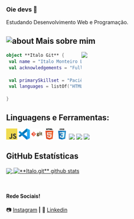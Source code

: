 ### Oie devs 👋

Estudando Desenvolvimento Web e Programação.

## <img width="45" alt="about" src="https://raw.github.com/elizarov/elizarov/master/about.png"> Mais sobre mim

<img align="right" width="300" src="https://i2.wp.com/allhtaccess.info/wp-content/uploads/2018/03/programming.gif?fit=1281%2C716&ssl=1" />

```kotlin
object **Italo Git** {
 val name = "Italo Monteiro Leite"
 val acknowledgements = "Full-Stacks"
 
 val primarySkillset = "Paciência, Aprendizagem Rápido e Determinado"
 val languages = listOf("HTML","CSS","Python", "JavaScript")

}
```

## **Linguagens e Ferramentas:**  

<code><img height="30" src="https://raw.githubusercontent.com/github/explore/80688e429a7d4ef2fca1e82350fe8e3517d3494d/topics/javascript/javascript.png"></code>
<code><img height="30" src="https://raw.githubusercontent.com/github/explore/80688e429a7d4ef2fca1e82350fe8e3517d3494d/topics/visual-studio-code/visual-studio-code.png"></code>
<code><img height="30" src="https://raw.githubusercontent.com/github/explore/80688e429a7d4ef2fca1e82350fe8e3517d3494d/topics/git/git.png"></code>
<code><img height="30" src="https://raw.githubusercontent.com/github/explore/80688e429a7d4ef2fca1e82350fe8e3517d3494d/topics/html/html.png"></code>
<code><img height="30" src="https://raw.githubusercontent.com/github/explore/80688e429a7d4ef2fca1e82350fe8e3517d3494d/topics/css/css.png"></code>
<code><img height="30" src="https://cdn.worldvectorlogo.com/logos/react-1.svg"></code>
<code><img height="30" src="https://cdn.icon-icons.com/icons2/112/PNG/512/python_18894.png"></code>
<code><img height="30" src="https://upload.wikimedia.org/wikipedia/commons/thumb/2/27/PHP-logo.svg/1200px-PHP-logo.svg.png"></code>


## **GitHub Estatísticas**

<a href="https://github.com/TyranoT">
  <img align="center" src="https://github-readme-stats.vercel.app/api/top-langs/?username=TyranoT&theme=dark&hide_langs_below=1" />
</a>

<a href="https://github.com/TyranoT">
 <img align="center" src="https://github-readme-stats.vercel.app/api?username=TyranoT&show_icons=true&theme=dark&line_height=27" alt="**Italo.git** github stats"/>
</a>

[Instagram]: https://www.instagram.com/italo.ml04/
[linkedin]: www.linkedin.com/in/italo-monteiro-leite-697b94256
<br>

#### Rede Sociais!
 
📷 [Instagram][Instagram] **|** 
👔 [Linkedin][Linkedin]

